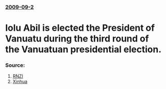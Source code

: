 ### [2009-09-2](/news/2009/09/2/index.md)

#  Iolu Abil is elected the President of Vanuatu during the third round of the Vanuatuan presidential election. 




### Source:

1. [RNZI](http://www.rnzi.com/pages/news.php?op=read&id=48866)
2. [Xinhua](http://news.xinhuanet.com/english/2009-09/02/content_11985384.htm)
